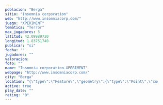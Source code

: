 ```yaml
---
poblacion: "Berga"
sitio: "Insomnia corporation"
web: "http://www.insomniacorp.com/"
juego: "XPERIMENT"
tematica: "Terror"
max_jugadores: 5
latitud: 42.09989720
longitud: 1.83751740
publicar: "si"
fecha: ""
jugadores: ""
valoracion: 
foto: ""
name: "Insomnia corporation-XPERIMENT"
webpage: "http://www.insomniacorp.com/"
city: "Berga"
location: "{\"type\":\"Feature\",\"geometry\":{\"type\":\"Point\",\"coordinates\":[1.8375174,42.0998972]}}"
active: true
play_date: ""
rating: "0"
---
```

